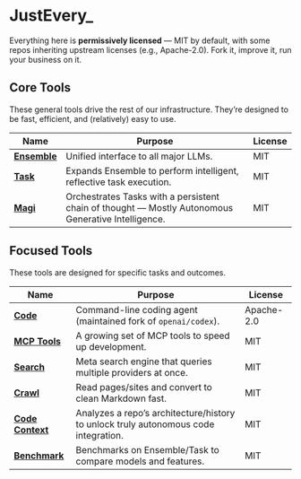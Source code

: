 # JustEvery_

Everything here is **permissively licensed** — MIT by default, with some repos inheriting upstream licenses (e.g., Apache-2.0). Fork it, improve it, run your business on it.

## Core Tools

These general tools drive the rest of our infrastructure. They’re designed to be fast, efficient, and (relatively) easy to use.

| Name | Purpose | License |
|------|---------|---------|
| **[Ensemble](https://github.com/just-every/ensemble)** | Unified interface to all major LLMs. | MIT |
| **[Task](https://github.com/just-every/task)** | Expands Ensemble to perform intelligent, reflective task execution. | MIT |
| **[Magi](https://github.com/just-every/magi)** | Orchestrates Tasks with a persistent chain of thought — Mostly Autonomous Generative Intelligence. | MIT |

## Focused Tools

These tools are designed for specific tasks and outcomes.

| Name | Purpose | License |
|------|---------|---------|
| **[Code](https://github.com/just-every/code)** | Command-line coding agent (maintained fork of `openai/codex`). | Apache-2.0 |
| **[MCP Tools](https://github.com/orgs/just-every/repositories?q=mcp)** | A growing set of MCP tools to speed up development. | MIT |
| **[Search](https://github.com/just-every/search)** | Meta search engine that queries multiple providers at once. | MIT |
| **[Crawl](https://github.com/just-every/crawl)** | Read pages/sites and convert to clean Markdown fast. | MIT |
| **[Code Context](https://github.com/just-every/code-context)** | Analyzes a repo’s architecture/history to unlock truly autonomous code integration. | MIT |
| **[Benchmark](https://github.com/just-every/benchmark)** | Benchmarks on Ensemble/Task to compare models and features. | MIT |
